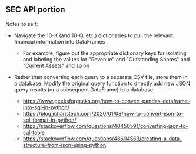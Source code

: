 ## SEC API portion

Notes to self:

* Navigate the 10-K (and 10-Q, etc.) dictionaries to pull the relevant financial information into DataFrames
  * For example, figure out the appropriate dictionary keys for isolating and labeling the values for "Revenue" and "Outstanding Shares" and "Current Assets" and so on

* Rather than converting each query to a separate CSV file, store them in a database. Modify the original query function to directly add new JSON query results (or a subsequent DataFrame) to a database.
  * https://www.geeksforgeeks.org/how-to-convert-pandas-dataframe-into-sql-in-python/
  * https://blog.jcharistech.com/2020/01/08/how-to-convert-json-to-sql-format-in-python/
  * https://stackoverflow.com/questions/40450591/converting-json-to-sql-table
  * https://stackoverflow.com/questions/48604563/creating-a-data-structure-from-json-using-python
